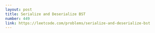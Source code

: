 ```yaml
---
layout: post
title: Serialize and Deserialize BST
number: 449
link: https://leetcode.com/problems/serialize-and-deserialize-bst
---
```

